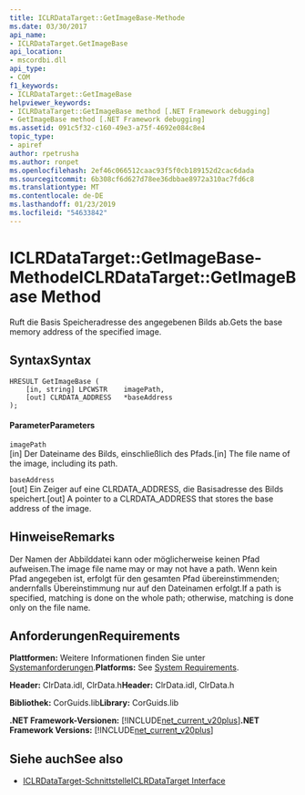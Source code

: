 ```yaml
---
title: ICLRDataTarget::GetImageBase-Methode
ms.date: 03/30/2017
api_name:
- ICLRDataTarget.GetImageBase
api_location:
- mscordbi.dll
api_type:
- COM
f1_keywords:
- ICLRDataTarget::GetImageBase
helpviewer_keywords:
- ICLRDataTarget::GetImageBase method [.NET Framework debugging]
- GetImageBase method [.NET Framework debugging]
ms.assetid: 091c5f32-c160-49e3-a75f-4692e084c8e4
topic_type:
- apiref
author: rpetrusha
ms.author: ronpet
ms.openlocfilehash: 2ef46c066512caac93f5f0cb189152d2cac6dada
ms.sourcegitcommit: 6b308cf6d627d78ee36dbbae8972a310ac7fd6c8
ms.translationtype: MT
ms.contentlocale: de-DE
ms.lasthandoff: 01/23/2019
ms.locfileid: "54633842"
---
```

# <a name="iclrdatatargetgetimagebase-method"></a><span data-ttu-id="84d6b-102">ICLRDataTarget::GetImageBase-Methode</span><span class="sxs-lookup"><span data-stu-id="84d6b-102">ICLRDataTarget::GetImageBase Method</span></span>
<span data-ttu-id="84d6b-103">Ruft die Basis Speicheradresse des angegebenen Bilds ab.</span><span class="sxs-lookup"><span data-stu-id="84d6b-103">Gets the base memory address of the specified image.</span></span>  
  
## <a name="syntax"></a><span data-ttu-id="84d6b-104">Syntax</span><span class="sxs-lookup"><span data-stu-id="84d6b-104">Syntax</span></span>  
  
```  
HRESULT GetImageBase (  
    [in, string] LPCWSTR    imagePath,  
    [out] CLRDATA_ADDRESS   *baseAddress  
);  
```  
  
#### <a name="parameters"></a><span data-ttu-id="84d6b-105">Parameter</span><span class="sxs-lookup"><span data-stu-id="84d6b-105">Parameters</span></span>  
 `imagePath`  
 <span data-ttu-id="84d6b-106">[in] Der Dateiname des Bilds, einschließlich des Pfads.</span><span class="sxs-lookup"><span data-stu-id="84d6b-106">[in] The file name of the image, including its path.</span></span>  
  
 `baseAddress`  
 <span data-ttu-id="84d6b-107">[out] Ein Zeiger auf eine CLRDATA_ADDRESS, die Basisadresse des Bilds speichert.</span><span class="sxs-lookup"><span data-stu-id="84d6b-107">[out] A pointer to a CLRDATA_ADDRESS that stores the base address of the image.</span></span>  
  
## <a name="remarks"></a><span data-ttu-id="84d6b-108">Hinweise</span><span class="sxs-lookup"><span data-stu-id="84d6b-108">Remarks</span></span>  
 <span data-ttu-id="84d6b-109">Der Namen der Abbilddatei kann oder möglicherweise keinen Pfad aufweisen.</span><span class="sxs-lookup"><span data-stu-id="84d6b-109">The image file name may or may not have a path.</span></span> <span data-ttu-id="84d6b-110">Wenn kein Pfad angegeben ist, erfolgt für den gesamten Pfad übereinstimmenden; andernfalls Übereinstimmung nur auf den Dateinamen erfolgt.</span><span class="sxs-lookup"><span data-stu-id="84d6b-110">If a path is specified, matching is done on the whole path; otherwise, matching is done only on the file name.</span></span>  
  
## <a name="requirements"></a><span data-ttu-id="84d6b-111">Anforderungen</span><span class="sxs-lookup"><span data-stu-id="84d6b-111">Requirements</span></span>  
 <span data-ttu-id="84d6b-112">**Plattformen:** Weitere Informationen finden Sie unter [Systemanforderungen](../../../../docs/framework/get-started/system-requirements.md).</span><span class="sxs-lookup"><span data-stu-id="84d6b-112">**Platforms:** See [System Requirements](../../../../docs/framework/get-started/system-requirements.md).</span></span>  
  
 <span data-ttu-id="84d6b-113">**Header:** ClrData.idl, ClrData.h</span><span class="sxs-lookup"><span data-stu-id="84d6b-113">**Header:** ClrData.idl, ClrData.h</span></span>  
  
 <span data-ttu-id="84d6b-114">**Bibliothek:** CorGuids.lib</span><span class="sxs-lookup"><span data-stu-id="84d6b-114">**Library:** CorGuids.lib</span></span>  
  
 <span data-ttu-id="84d6b-115">**.NET Framework-Versionen:** [!INCLUDE[net_current_v20plus](../../../../includes/net-current-v20plus-md.md)]</span><span class="sxs-lookup"><span data-stu-id="84d6b-115">**.NET Framework Versions:** [!INCLUDE[net_current_v20plus](../../../../includes/net-current-v20plus-md.md)]</span></span>  
  
## <a name="see-also"></a><span data-ttu-id="84d6b-116">Siehe auch</span><span class="sxs-lookup"><span data-stu-id="84d6b-116">See also</span></span>
- [<span data-ttu-id="84d6b-117">ICLRDataTarget-Schnittstelle</span><span class="sxs-lookup"><span data-stu-id="84d6b-117">ICLRDataTarget Interface</span></span>](../../../../docs/framework/unmanaged-api/debugging/iclrdatatarget-interface.md)
